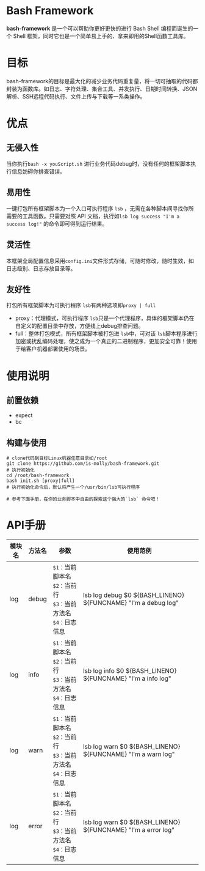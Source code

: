 # Bash Framework

**bash-framework** 是一个可以帮助你更好更快的进行 Bash Shell 编程而诞生的一个 Shell 框架，同时它也是一个简单易上手的、拿来即用的Shell函数工具库。

# 目标

bash-framework的目标是最大化的减少业务代码重复量，将一切可抽取的代码都封装为函数库。如日志、字符处理、集合工具、并发执行、日期时间转换、JSON解析、SSH远程代码执行、文件上传与下载等一系类操作。

# 优点

## 无侵入性

当你执行`bash -x youScript.sh` 进行业务代码debug时，没有任何的框架脚本执行信息妨碍你排查错误。

## 易用性

一键打包所有框架脚本为一个入口可执行程序 `lsb` ，无需在各种脚本间寻找你所需要的工具函数。只需要对照 API 文档，执行如`lsb log success "I'm a success log!"` 的命令即可得到运行结果。

## 灵活性

本框架全局配置信息采用`config.ini`文件形式存储，可随时修改，随时生效，如日志级别、日志存放目录等。

## 友好性

打包所有框架脚本为可执行程序 `lsb`有两种选项即`proxy | full`

- proxy：代理模式，可执行程序 `lsb`只是一个代理程序，具体的框架脚本仍在自定义的配置目录中存放，方便线上debug排查问题。
- full：整体打包模式，所有框架脚本被打包进 `lsb`中，可对该 `lsb`脚本程序进行加密或扰乱编码处理，使之成为一个真正的二进制程序，更加安全可靠！使用于给客户机器部署使用的场景。

# 使用说明

## 前置依赖

- expect
- bc

## 构建与使用

```shell
# clone代码到目标Linux机器任意目录如/root
git clone https://github.com/is-molly/bash-framework.git
# 执行初始化
cd /root/bash-framework
bash init.sh [proxy|full]
# 执行初始化命令后，默认将产生一个/usr/bin/lsb可执行程序

# 参考下面手册，在你的业务脚本中自由的探索这个强大的`lsb` 命令吧！
```

# API手册

| 模块名 | 方法名 | 参数                                                         | 使用范例                                                     |
| ------ | ------ | ------------------------------------------------------------ | ------------------------------------------------------------ |
| log    | debug  | `$1：`当前脚本名<br />`$2：`当前行<br />`$3：`当前方法名<br />`$4：`日志信息 | lsb log debug $0 ${BASH_LINENO} ${FUNCNAME} "I'm a debug log" |
| log    | info   | `$1：`当前脚本名<br />`$2：`当前行<br />`$3：`当前方法名<br />`$4：`日志信息 | lsb log info $0 ${BASH_LINENO} ${FUNCNAME} "I'm a info log"  |
| log    | warn   | `$1：`当前脚本名<br />`$2：`当前行<br />`$3：`当前方法名<br />`$4：`日志信息 | lsb log warn $0 ${BASH_LINENO} ${FUNCNAME} "I'm a warn log"  |
| log    | error  | `$1：`当前脚本名<br />`$2：`当前行<br />`$3：`当前方法名<br />`$4：`日志信息 | lsb log warn $0 ${BASH_LINENO} ${FUNCNAME} "I'm a error log" |

